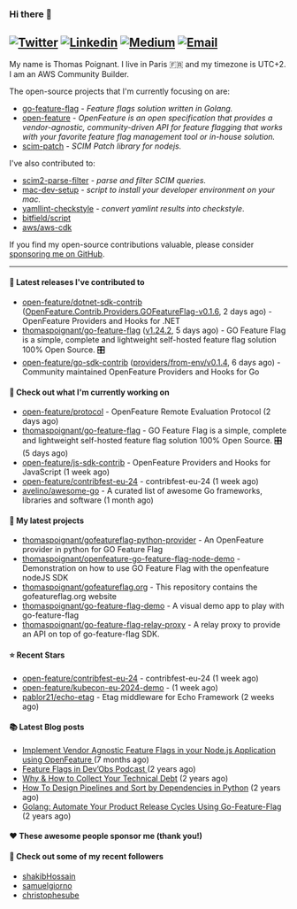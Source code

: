 ### Hi there 👋
[![Twitter](https://img.shields.io/twitter/follow/thomaspoignant?label=Twitter&style=social)](https://twitter.com/thomaspoignant)
[![Linkedin](https://img.shields.io/badge/LinkedIn--_.svg?style=social&logo=linkedin)](https://www.linkedin.com/in/poignantthomas/)
[![Medium](https://img.shields.io/badge/medium--_.svg?style=social&logo=medium)](https://thomaspoignant.medium.com/)
[![Email](https://img.shields.io/badge/email--_.svg?logo=Gmail&style=social)](mailto:thomas.poignant@gmail.com)
-----------

My name is Thomas Poignant. I live in Paris 🇫🇷 and my timezone is UTC+2.  
I am an AWS Community Builder.

The open-source projects that I'm currently focusing on are:
- [go-feature-flag](https://github.com/thomaspoignant/go-feature-flag) _- Feature flags solution written in Golang._
- [open-feature](https://github.com/open-feature) _- OpenFeature is an open specification that provides a vendor-agnostic, community-driven API for feature flagging that works with your favorite feature flag management tool or in-house solution._
- [scim-patch](https://github.com/thomaspoignant/scim-patch) _- SCIM Patch library for nodejs._

I've also contributed to:
- [scim2-parse-filter](https://github.com/thomaspoignant/scim2-parse-filter) _- parse and filter SCIM queries._
- [mac-dev-setup](https://github.com/thomaspoignant/mac-dev-setup) _- script to install your developer environment on your mac._
- [yamllint-checkstyle](https://github.com/thomaspoignant/yamllint-checkstyle) _- convert yamlint results into checkstyle_.
- [bitfield/script](https://github.com/bitfield/script)
- [aws/aws-cdk](https://github.com/aws/aws-cdk)

If you find my open-source contributions valuable, please consider [sponsoring me on GitHub](https://github.com/sponsors/thomaspoignant/).

-----------
#### 🚀 Latest releases I've contributed to

- [open-feature/dotnet-sdk-contrib](https://github.com/open-feature/dotnet-sdk-contrib) ([OpenFeature.Contrib.Providers.GOFeatureFlag-v0.1.6](https://github.com/open-feature/dotnet-sdk-contrib/releases/tag/OpenFeature.Contrib.Providers.GOFeatureFlag-v0.1.6), 2 days ago) - OpenFeature Providers and Hooks for .NET
- [thomaspoignant/go-feature-flag](https://github.com/thomaspoignant/go-feature-flag) ([v1.24.2](https://github.com/thomaspoignant/go-feature-flag/releases/tag/v1.24.2), 5 days ago) - GO Feature Flag is a simple, complete and lightweight self-hosted feature flag solution 100% Open Source. 🎛️
- [open-feature/go-sdk-contrib](https://github.com/open-feature/go-sdk-contrib) ([providers/from-env/v0.1.4](https://github.com/open-feature/go-sdk-contrib/releases/tag/providers/from-env/v0.1.4), 6 days ago) - Community maintained OpenFeature Providers and Hooks for Go

#### 👷 Check out what I'm currently working on

- [open-feature/protocol](https://github.com/open-feature/protocol) - OpenFeature Remote Evaluation Protocol (2 days ago)
- [thomaspoignant/go-feature-flag](https://github.com/thomaspoignant/go-feature-flag) - GO Feature Flag is a simple, complete and lightweight self-hosted feature flag solution 100% Open Source. 🎛️ (5 days ago)
- [open-feature/js-sdk-contrib](https://github.com/open-feature/js-sdk-contrib) - OpenFeature Providers and Hooks for JavaScript (1 week ago)
- [open-feature/contribfest-eu-24](https://github.com/open-feature/contribfest-eu-24) - contribfest-eu-24 (1 week ago)
- [avelino/awesome-go](https://github.com/avelino/awesome-go) - A curated list of awesome Go frameworks, libraries and software (1 month ago)

#### 🌱 My latest projects

- [thomaspoignant/gofeatureflag-python-provider](https://github.com/thomaspoignant/gofeatureflag-python-provider) - An OpenFeature provider in python for GO Feature Flag
- [thomaspoignant/openfeature-go-feature-flag-node-demo](https://github.com/thomaspoignant/openfeature-go-feature-flag-node-demo) - Demonstration on how to use GO Feature Flag with the openfeature nodeJS SDK
- [thomaspoignant/gofeatureflag.org](https://github.com/thomaspoignant/gofeatureflag.org) - This repository contains the gofeatureflag.org website
- [thomaspoignant/go-feature-flag-demo](https://github.com/thomaspoignant/go-feature-flag-demo) - A visual demo app to play with go-feature-flag
- [thomaspoignant/go-feature-flag-relay-proxy](https://github.com/thomaspoignant/go-feature-flag-relay-proxy) - A relay proxy to provide an API on top of go-feature-flag SDK.

#### ⭐ Recent Stars

- [open-feature/contribfest-eu-24](https://github.com/open-feature/contribfest-eu-24) - contribfest-eu-24 (1 week ago)
- [open-feature/kubecon-eu-2024-demo](https://github.com/open-feature/kubecon-eu-2024-demo) -  (1 week ago)
- [pablor21/echo-etag](https://github.com/pablor21/echo-etag) - Etag middleware for Echo Framework (2 weeks ago)

#### 📚 Latest Blog posts

- [Implement Vendor Agnostic Feature Flags in your Node.js Application using OpenFeature ](https://faun.pub/implement-vendor-agnostic-feature-flags-in-your-node-js-application-using-openfeature-b89fde448f6c?source=rss-9a58464dd8e9------2) (7 months ago)
- [ Feature Flags in Dev’Obs Podcast ](https://thomaspoignant.medium.com/feature-flags-in-devobs-podcast-ec11079f8a4b?source=rss-9a58464dd8e9------2) (2 years ago)
- [Why &amp; How to Collect Your Technical Debt](https://medium.com/geekculture/why-how-to-collect-your-technical-debt-bd917960eee?source=rss-9a58464dd8e9------2) (2 years ago)
- [How To Design Pipelines and Sort by Dependencies in Python](https://betterprogramming.pub/how-to-design-pipelines-and-sort-by-dependencies-in-python-ed876495a826?source=rss-9a58464dd8e9------2) (2 years ago)
- [Golang: Automate Your Product Release Cycles Using Go-Feature-Flag](https://betterprogramming.pub/automate-your-product-release-cycles-using-go-feature-flag-6ab73f869f?source=rss-9a58464dd8e9------2) (2 years ago)

#### ❤️ These awesome people sponsor me (thank you!)


#### 👯 Check out some of my recent followers

- [shakibHossain](https://github.com/shakibHossain)
- [samuelgiorno](https://github.com/samuelgiorno)
- [christophesube](https://github.com/christophesube)
